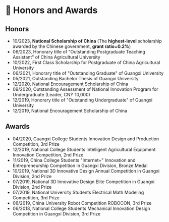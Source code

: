 # 🏅 Honors and Awards
## Honors
- 10/2023, **National Scholarship of China** (The **highest-level** scholarship awarded by the Chinese government, **grant ratio=0.2%**)
- 06/2023, Honorary title of "Outstanding Postgraduate Teaching Assistant" of China Agricultural University
- 10/2022, First Class Scholarship for Postgraduate of China Agricultural University
- 06/2021, Honorary title of "Outstanding Graduate" of Guangxi University
- 05/2021, Outstanding Bachelor Thesis of Guangxi University
- 12/2020, National Encouragement Scholarship of China
- 09/2020, Outstanding Assessment of National Innovation Program for Undergraduate (Leader, CNY 10,000)
- 12/2019, Honorary title of "Outstanding Undergraduate" of Guangxi University
- 12/2019, National Encouragement Scholarship of China

## Awards
- 04/2020, Guangxi College Students Innovation Design and Production Competition, 3rd Prize
- 12/2019, National College Students Intelligent Agricultural Equipment Innovation Competition, 2nd Prize
- 11/2019, China College Students "Internet+" Innovation and Entrepreneurship Competition in Guangxi Division, Bronze Medal
- 10/2019, National 3D lnnovative Design Annual Competition in Guangxi Division, 2nd Prize
- 07/2019, National 3D lnnovative Design Elite Competition in Guangxi Division, 2nd Prize
- 07/2019, National University Students Electrical Math Modeling Competition, 3rd Prize
- 06/2019, China University Robot Competition ROBOCON, 3rd Prize
- 06/2018, National College Students Mechanical Innovation Design Competition in Guangxi Division, 3rd Prize